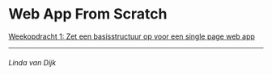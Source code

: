 # Web App From Scratch


[Weekopdracht 1: Zet een basisstructuur op voor een single page web app](http://linda2912.github.io/webAppFromScratch/opdracht5/#frontEndBestPractices)

___

###### Linda van Dijk